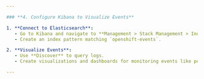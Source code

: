 ```yaml
---

### **4. Configure Kibana to Visualize Events**

1. **Connect to Elasticsearch**:
   - Go to Kibana and navigate to **Management > Stack Management > Index Patterns**.
   - Create an index pattern matching `openshift-events`.

2. **Visualize Events**:
   - Use **Discover** to query logs.
   - Create visualizations and dashboards for monitoring events like pod creation, errors, and warnings.

---
```

